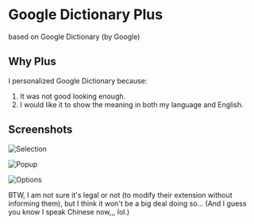 # Google Dictionary Plus
based on Google Dictionary (by Google)

## Why Plus

I personalized Google Dictionary because:

1. It was not good looking enough.
2. I would like it to show the meaning in both my language and English.

## Screenshots

![Selection](https://raw.github.com/vilic/google-dictionary-plus/master/screenshots/1.png)

![Popup](https://raw.github.com/vilic/google-dictionary-plus/master/screenshots/2.png)

![Options](https://raw.github.com/vilic/google-dictionary-plus/master/screenshots/3.png)

BTW, I am not sure it's legal or not (to modify their extension without informing them), but I think it won't be a big deal doing so... (And I guess you know I speak Chinese now,,, lol.)